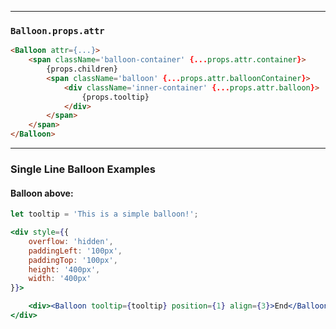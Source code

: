 
______________________________________________________________________________

### `Balloon.props.attr`

```html
<Balloon attr={...}>
    <span className='balloon-container' {...props.attr.container}>
        {props.children}
        <span className='balloon' {...props.attr.balloonContainer}>
            <div className='inner-container' {...props.attr.balloon}>
                {props.tooltip}
            </div>
        </span>
    </span>
</Balloon>
```

______________________________________________________________________________

### Single Line Balloon Examples

#### Balloon above:

```jsx
let tooltip = 'This is a simple balloon!';

<div style={{
    overflow: 'hidden',
    paddingLeft: '100px',
    paddingTop: '100px',
    height: '400px',
    width: '400px'
}}>

    <div><Balloon tooltip={tooltip} position={1} align={3}>End</Balloon></div>
</div>
```
